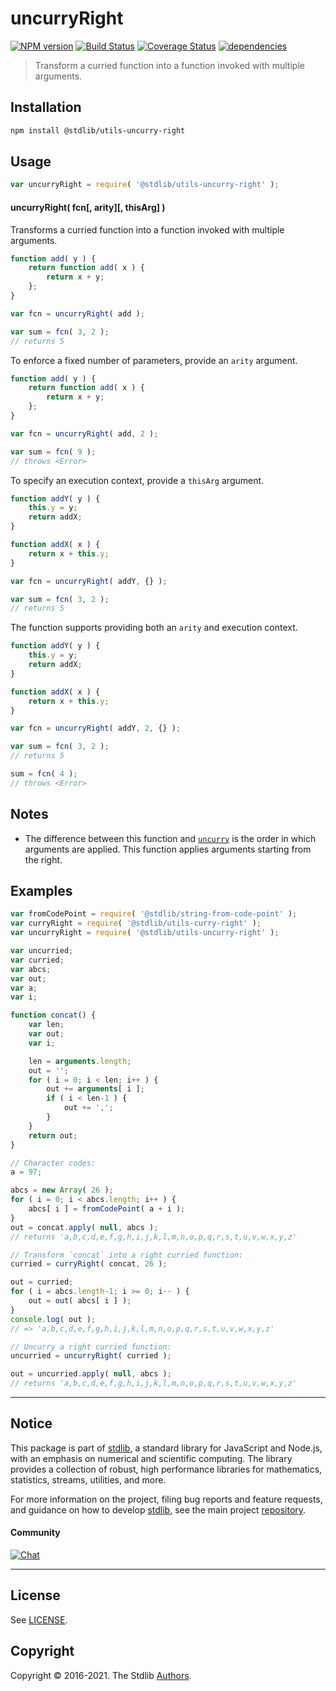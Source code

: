 <!--

@license Apache-2.0

Copyright (c) 2018 The Stdlib Authors.

Licensed under the Apache License, Version 2.0 (the "License");
you may not use this file except in compliance with the License.
You may obtain a copy of the License at

   http://www.apache.org/licenses/LICENSE-2.0

Unless required by applicable law or agreed to in writing, software
distributed under the License is distributed on an "AS IS" BASIS,
WITHOUT WARRANTIES OR CONDITIONS OF ANY KIND, either express or implied.
See the License for the specific language governing permissions and
limitations under the License.

-->

# uncurryRight

[![NPM version][npm-image]][npm-url] [![Build Status][test-image]][test-url] [![Coverage Status][coverage-image]][coverage-url] [![dependencies][dependencies-image]][dependencies-url]

> Transform a curried function into a function invoked with multiple arguments.

<!-- Section to include introductory text. Make sure to keep an empty line after the intro `section` element and another before the `/section` close. -->

<section class="intro">

</section>

<!-- /.intro -->

<!-- Package usage documentation. -->

<section class="installation">

## Installation

```bash
npm install @stdlib/utils-uncurry-right
```

</section>

<section class="usage">

## Usage

```javascript
var uncurryRight = require( '@stdlib/utils-uncurry-right' );
```

#### uncurryRight( fcn\[, arity]\[, thisArg] )

Transforms a curried function into a function invoked with multiple arguments.

<!-- eslint-disable no-restricted-syntax -->

```javascript
function add( y ) {
    return function add( x ) {
        return x + y;
    };
}

var fcn = uncurryRight( add );

var sum = fcn( 3, 2 );
// returns 5
```

To enforce a fixed number of parameters, provide an `arity` argument.

<!-- run throws: true -->

<!-- eslint-disable no-restricted-syntax -->

```javascript
function add( y ) {
    return function add( x ) {
        return x + y;
    };
}

var fcn = uncurryRight( add, 2 );

var sum = fcn( 9 );
// throws <Error>
```

To specify an execution context, provide a `thisArg` argument.

<!-- eslint-disable no-invalid-this -->

```javascript
function addY( y ) {
    this.y = y;
    return addX;
}

function addX( x ) {
    return x + this.y;
}

var fcn = uncurryRight( addY, {} );

var sum = fcn( 3, 2 );
// returns 5
```

The function supports providing both an `arity` and execution context.

<!-- run throws: true -->

<!-- eslint-disable no-invalid-this -->

```javascript
function addY( y ) {
    this.y = y;
    return addX;
}

function addX( x ) {
    return x + this.y;
}

var fcn = uncurryRight( addY, 2, {} );

var sum = fcn( 3, 2 );
// returns 5

sum = fcn( 4 );
// throws <Error>
```

</section>

<!-- /.usage -->

<!-- Package usage notes. Make sure to keep an empty line after the `section` element and another before the `/section` close. -->

<section class="notes">

## Notes

-   The difference between this function and [`uncurry`][@stdlib/utils/uncurry] is the order in which arguments are applied. This function applies arguments starting from the right.

</section>

<!-- /.notes -->

<!-- Package usage examples. -->

<section class="examples">

## Examples

<!-- eslint no-undef: "error" -->

```javascript
var fromCodePoint = require( '@stdlib/string-from-code-point' );
var curryRight = require( '@stdlib/utils-curry-right' );
var uncurryRight = require( '@stdlib/utils-uncurry-right' );

var uncurried;
var curried;
var abcs;
var out;
var a;
var i;

function concat() {
    var len;
    var out;
    var i;

    len = arguments.length;
    out = '';
    for ( i = 0; i < len; i++ ) {
        out += arguments[ i ];
        if ( i < len-1 ) {
            out += ',';
        }
    }
    return out;
}

// Character codes:
a = 97;

abcs = new Array( 26 );
for ( i = 0; i < abcs.length; i++ ) {
    abcs[ i ] = fromCodePoint( a + i );
}
out = concat.apply( null, abcs );
// returns 'a,b,c,d,e,f,g,h,i,j,k,l,m,n,o,p,q,r,s,t,u,v,w,x,y,z'

// Transform `concat` into a right curried function:
curried = curryRight( concat, 26 );

out = curried;
for ( i = abcs.length-1; i >= 0; i-- ) {
    out = out( abcs[ i ] );
}
console.log( out );
// => 'a,b,c,d,e,f,g,h,i,j,k,l,m,n,o,p,q,r,s,t,u,v,w,x,y,z'

// Uncurry a right curried function:
uncurried = uncurryRight( curried );

out = uncurried.apply( null, abcs );
// returns 'a,b,c,d,e,f,g,h,i,j,k,l,m,n,o,p,q,r,s,t,u,v,w,x,y,z'
```

</section>

<!-- /.examples -->

<!-- Section to include cited references. If references are included, add a horizontal rule *before* the section. Make sure to keep an empty line after the `section` element and another before the `/section` close. -->

<section class="references">

</section>

<!-- /.references -->

<!-- Section for related `stdlib` packages. Do not manually edit this section, as it is automatically populated. -->

<section class="related">

</section>

<!-- /.related -->

<!-- Section for all links. Make sure to keep an empty line after the `section` element and another before the `/section` close. -->


<section class="main-repo" >

* * *

## Notice

This package is part of [stdlib][stdlib], a standard library for JavaScript and Node.js, with an emphasis on numerical and scientific computing. The library provides a collection of robust, high performance libraries for mathematics, statistics, streams, utilities, and more.

For more information on the project, filing bug reports and feature requests, and guidance on how to develop [stdlib][stdlib], see the main project [repository][stdlib].

#### Community

[![Chat][chat-image]][chat-url]

---

## License

See [LICENSE][stdlib-license].


## Copyright

Copyright &copy; 2016-2021. The Stdlib [Authors][stdlib-authors].

</section>

<!-- /.stdlib -->

<!-- Section for all links. Make sure to keep an empty line after the `section` element and another before the `/section` close. -->

<section class="links">

[npm-image]: http://img.shields.io/npm/v/@stdlib/utils-uncurry-right.svg
[npm-url]: https://npmjs.org/package/@stdlib/utils-uncurry-right

[test-image]: https://github.com/stdlib-js/utils-uncurry-right/actions/workflows/test.yml/badge.svg
[test-url]: https://github.com/stdlib-js/utils-uncurry-right/actions/workflows/test.yml

[coverage-image]: https://img.shields.io/codecov/c/github/stdlib-js/utils-uncurry-right/main.svg
[coverage-url]: https://codecov.io/github/stdlib-js/utils-uncurry-right?branch=main

[dependencies-image]: https://img.shields.io/david/stdlib-js/utils-uncurry-right.svg
[dependencies-url]: https://david-dm.org/stdlib-js/utils-uncurry-right/main

[chat-image]: https://img.shields.io/gitter/room/stdlib-js/stdlib.svg
[chat-url]: https://gitter.im/stdlib-js/stdlib/

[stdlib]: https://github.com/stdlib-js/stdlib

[stdlib-authors]: https://github.com/stdlib-js/stdlib/graphs/contributors

[stdlib-license]: https://raw.githubusercontent.com/stdlib-js/utils-uncurry-right/main/LICENSE

[@stdlib/utils/uncurry]: https://github.com/stdlib-js/utils-uncurry

</section>

<!-- /.links -->
